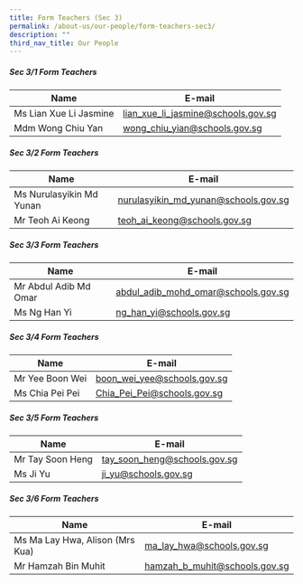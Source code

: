 ```yaml
---
title: Form Teachers (Sec 3)
permalink: /about-us/our-people/form-teachers-sec3/
description: ""
third_nav_title: Our People
---
```

##### Sec 3/1 Form Teachers 

| Name | E-mail |
| -------- | -------- |
| Ms Lian Xue Li Jasmine     | [lian\_xue\_li\_jasmine@schools.gov.sg](mailto:lian_xue_li_jasmine@schools.gov.sg)     |
| Mdm Wong Chiu Yan     | [wong\_chiu\_yian@schools.gov.sg](mailto:wong_chiu_yian@schools.gov.sg)     |

##### Sec 3/2 Form Teachers 

| Name | E-mail |
| -------- | -------- |
| Ms Nurulasyikin Md Yunan     | [nurulasyikin\_md\_yunan@schools.gov.sg](mailto:nurulasyikin_md_yunan@schools.gov.sg)     |
| Mr Teoh Ai Keong     | [teoh\_ai\_keong@schools.gov.sg](mailto:teoh_ai_keong@schools.gov.sg)     |

##### Sec 3/3 Form Teachers 

| Name | E-mail |
| -------- | -------- |
| Mr Abdul Adib Md Omar     | [abdul\_adib\_mohd\_omar@schools.gov.sg](mailto:abdul_adib_mohd_omar@schools.gov.sg)     |
| Ms Ng Han Yi     | [ng\_han\_yi@schools.gov.sg](mailto:ng_han_yi@schools.gov.sg)     |

##### Sec 3/4 Form Teachers 

| Name | E-mail |
| -------- | -------- |
| Mr Yee Boon Wei     | [boon\_wei\_yee@schools.gov.sg](mailto:boon_wei_yee@schools.gov.sg)     |
| Ms Chia Pei Pei     | [Chia\_Pei\_Pei@schools.gov.sg](mailto:Chia_Pei_Pei@schools.gov.sg)     |

##### Sec 3/5 Form Teachers 

| Name | E-mail |
| -------- | -------- |
| Mr Tay Soon Heng     | [tay\_soon\_heng@schools.gov.sg](mailto:tay_soon_heng@schools.gov.sg)     |
| Ms Ji Yu     | [ji\_yu@schools.gov.sg](mailto:ji_yu@schools.gov.sg)     |

##### Sec 3/6 Form Teachers 

| Name | E-mail |
| -------- | -------- |
| Ms Ma Lay Hwa, Alison  (Mrs Kua)     | [ma\_lay\_hwa@schools.gov.sg](mailto:ma_lay_hwa@schools.gov.sg)     |
| Mr Hamzah Bin Muhit     | [hamzah\_b\_muhit@schools.gov.sg](mailto:hamzah_b_muhit@schools.gov.sg)     |